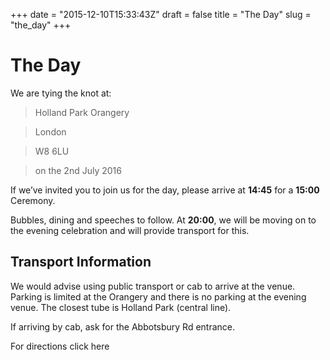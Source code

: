 +++
date = "2015-12-10T15:33:43Z"
draft = false
title = "The Day"
slug = "the_day"
+++

The Day
===============

We are tying the knot at:

> Holland Park Orangery

> London

> W8 6LU

> on the 2nd July 2016

If we’ve invited you to join us for the day, please arrive at __14:45__ for a __15:00__ Ceremony.

Bubbles, dining and speeches to follow. At __20:00__, we will be moving on to the evening celebration and will provide transport for this.


Transport Information
---------------------
We would advise using public transport or cab to arrive at the venue. Parking is limited at the Orangery and there is no parking at the evening venue.  The closest tube is Holland Park (central line).

If arriving by cab, ask for the Abbotsbury Rd entrance.

For directions click here
